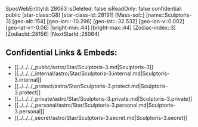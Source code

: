 ﻿---
location: [-32.532,-10.296,154]
type: Star
tags:
- astro/Star

---
SpocWebEntityId: 28063
isDeleted: false
isReadOnly: false
confidential: public
[star-class::G8]
[star-class-id::28191]
[Mass-sol::]
[name::Sculptoris-3]
[geo-alt::154]
[geo-lon::-10.296]
[geo-lat::-32.532]
[geo-lon-v::0.002]
[geo-lat-v::-0.06]
[bright-min::44]
[bright-max::44]
[Zodiac-index::3]
[ZodiacId::28156]
[NextStarId::28064]



## Confidential Links & Embeds: 
- [[../../../_public/astro/Star/Sculptoris-3.md|Sculptoris-3]] 
- [[../../../_internal/astro/Star/Sculptoris-3.internal.md|Sculptoris-3.internal]] 
- [[../../../_protect/astro/Star/Sculptoris-3.protect.md|Sculptoris-3.protect]] 
- [[../../../_private/astro/Star/Sculptoris-3.private.md|Sculptoris-3.private]] 
- [[../../../_personal/astro/Star/Sculptoris-3.personal.md|Sculptoris-3.personal]] 
- [[../../../_secret/astro/Star/Sculptoris-3.secret.md|Sculptoris-3.secret]] 
